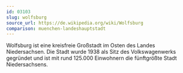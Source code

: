 ```yaml
---
id: 03103
slug: wolfsburg
source_url: https://de.wikipedia.org/wiki/Wolfsburg
comparison: muenchen-landeshauptstadt
---
```


Wolfsburg ist eine kreisfreie Großstadt im Osten des Landes Niedersachsen. Die Stadt wurde 1938 als Sitz des Volkswagenwerks gegründet und ist mit rund 125.000 Einwohnern die fünftgrößte Stadt Niedersachsens.
